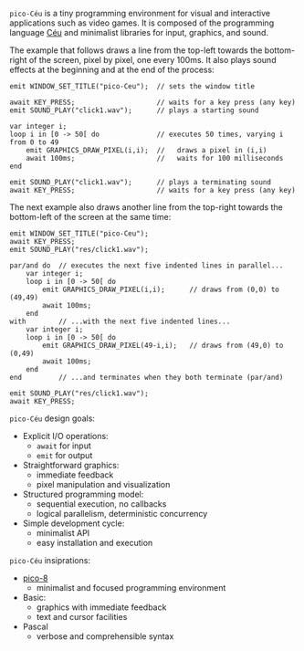 `pico-Céu` is a tiny programming environment for visual and interactive
applications such as video games.
It is composed of the programming language [Céu](www.ceu-lang.org/) and
minimalist libraries for input, graphics, and sound.

<!-- TODO: network -->

The example that follows draws a line from the top-left towards the
bottom-right of the screen, pixel by pixel, one every 100ms.
It also plays sound effects at the beginning and at the end of the process:

```ceu
emit WINDOW_SET_TITLE("pico-Ceu");  // sets the window title

await KEY_PRESS;                    // waits for a key press (any key)
emit SOUND_PLAY("click1.wav");      // plays a starting sound

var integer i;
loop i in [0 -> 50[ do              // executes 50 times, varying i from 0 to 49
    emit GRAPHICS_DRAW_PIXEL(i,i);  //   draws a pixel in (i,i)
    await 100ms;                    //   waits for 100 milliseconds
end

emit SOUND_PLAY("click1.wav");      // plays a terminating sound
await KEY_PRESS;                    // waits for a key press (any key)
```

The next example also draws another line from the top-right towards the
bottom-left of the screen at the same time:

```ceu
emit WINDOW_SET_TITLE("pico-Ceu");
await KEY_PRESS;
emit SOUND_PLAY("res/click1.wav");

par/and do  // executes the next five indented lines in parallel...
    var integer i;
    loop i in [0 -> 50[ do
        emit GRAPHICS_DRAW_PIXEL(i,i);      // draws from (0,0) to (49,49)
        await 100ms;
    end
with        // ...with the next five indented lines...
    var integer i;
    loop i in [0 -> 50[ do
        emit GRAPHICS_DRAW_PIXEL(49-i,i);   // draws from (49,0) to (0,49)
        await 100ms;
    end
end         // ...and terminates when they both terminate (par/and)

emit SOUND_PLAY("res/click1.wav");
await KEY_PRESS;
```

`pico-Céu` design goals:

- Explicit I/O operations:
    - `await` for input
    - `emit` for output
- Straightforward graphics:
    - immediate feedback
    - pixel manipulation and visualization
- Structured programming model:
    - sequential execution, no callbacks
    - logical parallelism, deterministic concurrency
- Simple development cycle:
    - minimalist API
    - easy installation and execution

`pico-Céu` insiprations:

- [pico-8](https://www.lexaloffle.com/pico-8.php)
    - minimalist and focused programming environment
- Basic:
    - graphics with immediate feedback
    - text and cursor facilities
- Pascal
    - verbose and comprehensible syntax
